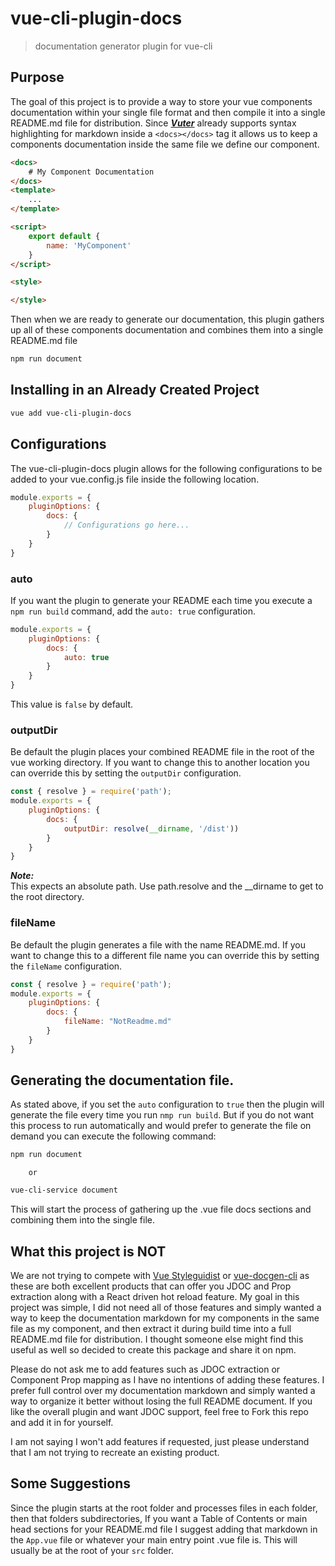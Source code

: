 # vue-cli-plugin-docs

> documentation generator plugin for vue-cli

## Purpose

The goal of this project is to provide a way to store your vue components documentation within your single file format and then compile it into a single README.md file for distribution.  Since ***[Vuter](https://marketplace.visualstudio.com/items?itemName=octref.vetur)*** already supports syntax highlighting for markdown inside a `<docs></docs>` tag it allows us to keep a components documentation inside the same file we define our component.

``` html
<docs>
    # My Component Documentation
</docs>
<template>
    ...
</template>

<script>
    export default {
        name: 'MyComponent'
    }
</script>

<style>

</style>
```

Then when we are ready to generate our documentation, this plugin gathers up all of these components documentation and combines them into a single README.md file

``` sh
npm run document
```

## Installing in an Already Created Project

``` sh
vue add vue-cli-plugin-docs
```

## Configurations

The vue-cli-plugin-docs plugin allows for the following configurations to be added to your vue.config.js file inside the following location.

``` js
module.exports = {
    pluginOptions: {
        docs: {
            // Configurations go here...
        }
    }
}
```

### auto

If you want the plugin to generate your README each time you execute a `npm run build` command, add the `auto: true` configuration.
``` js
module.exports = {
    pluginOptions: {
        docs: {
            auto: true
        }
    }
}
```
This value is `false` by default.

### outputDir

Be default the plugin places your combined README file in the root of the vue working directory.  If you want to change this to another location you can override this by setting the `outputDir` configuration.
``` js
const { resolve } = require('path');
module.exports = {
    pluginOptions: {
        docs: {
            outputDir: resolve(__dirname, '/dist'))
        }
    }
}
```

***Note:***   
This expects an absolute path. Use path.resolve and the __dirname to get to the root directory.

### fileName

Be default the plugin generates a file with the name README.md.  If you want to change this to a different file name you can override this by setting the `fileName` configuration.
``` js
const { resolve } = require('path');
module.exports = {
    pluginOptions: {
        docs: {
            fileName: "NotReadme.md"
        }
    }
}
```

## Generating the documentation file.

As stated above, if you set the `auto` configuration to `true` then the plugin will generate the file every time you run `nmp run build`.  But if you do not want this process to run automatically and would prefer to generate the file on demand you can execute the following command:

``` sh
npm run document
```

        or 
``` sh
vue-cli-service document
```

This will start the process of gathering up the .vue file docs sections and combining them into the single file.

## What this project is NOT

We are not trying to compete with [Vue Styleguidist](https://vue-styleguidist.github.io/) or [vue-docgen-cli](https://vue-styleguidist.github.io/docs/docgen-cli.html) as these are both excellent products that can offer you JDOC and Prop extraction along with a React driven hot reload feature.  My goal in this project was simple, I did not need all of those features and simply wanted a way to keep the documentation markdown for my components in the same file as my component, and then extract it during build time into a full README.md file for distribution.  I thought someone else might find this useful as well so decided to create this package and share it on npm.

Please do not ask me to add features such as JDOC extraction or Component Prop mapping as I have no intentions of adding these features.  I prefer full control over my documentation markdown and simply wanted a way to organize it better without losing the full README document.  If you like the overall plugin and want JDOC support, feel free to Fork this repo and add it in for yourself.

I am not saying I won't add features if requested, just please understand that I am not trying to recreate an existing product.

## Some Suggestions

Since the plugin starts at the root folder and processes files in each folder, then that folders subdirectories, If you want a Table of Contents or main head sections for your README.md file I suggest adding that markdown in the `App.vue` file or whatever your main entry point .vue file is.  This will usually be at the root of your `src` folder.
